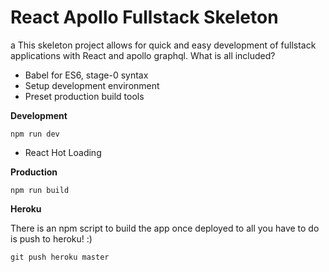 # React Apollo Fullstack Skeleton
a
This skeleton project allows for quick and easy development of fullstack applications with React and apollo graphql. What is all included?

- Babel for ES6, stage-0 syntax
- Setup development environment
- Preset production build tools

**Development**

`npm run dev`

- React Hot Loading

**Production**

`npm run build`

**Heroku**

There is an npm script to build the app once deployed to all you have to do is push to heroku! :)

`git push heroku master`
